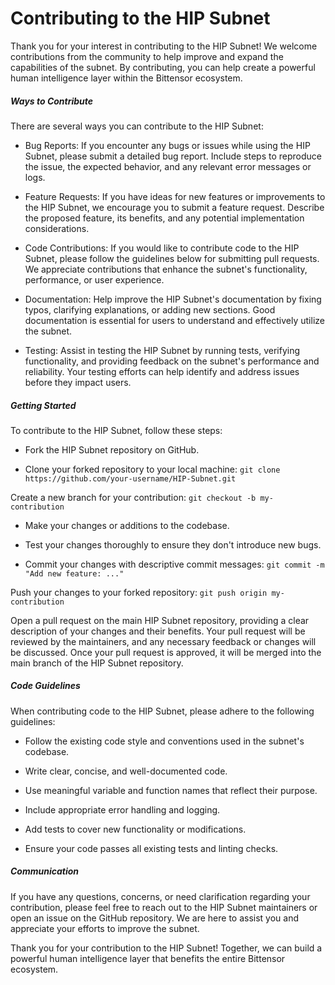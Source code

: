 # Contributing to the HIP Subnet

Thank you for your interest in contributing to the HIP Subnet! We welcome contributions from the community to help improve and expand the capabilities of the subnet. By contributing, you can help create a powerful human intelligence layer within the Bittensor ecosystem.

##### Ways to Contribute

There are several ways you can contribute to the HIP Subnet:

 - Bug Reports: If you encounter any bugs or issues while using the HIP Subnet, please submit a detailed bug report. Include steps to reproduce the issue, the expected behavior, and any relevant error messages or logs.
 
 - Feature Requests: If you have ideas for new features or improvements to the HIP Subnet, we encourage you to submit a feature request. Describe the proposed feature, its benefits, and any potential implementation considerations.
 
 - Code Contributions: If you would like to contribute code to the HIP Subnet, please follow the guidelines below for submitting pull requests. We appreciate contributions that enhance the subnet's functionality, performance, or user experience.
 
 - Documentation: Help improve the HIP Subnet's documentation by fixing typos, clarifying explanations, or adding new sections. Good documentation is essential for users to understand and effectively utilize the subnet.
 
 - Testing: Assist in testing the HIP Subnet by running tests, verifying functionality, and providing feedback on the subnet's performance and reliability. Your testing efforts can help identify and address issues before they impact users.


##### Getting Started

To contribute to the HIP Subnet, follow these steps:

 - Fork the HIP Subnet repository on GitHub. 

 - Clone your forked repository to your local machine: `git clone https://github.com/your-username/HIP-Subnet.git`

Create a new branch for your contribution: `git checkout -b my-contribution`

 - Make your changes or additions to the codebase.

 - Test your changes thoroughly to ensure they don't introduce new bugs.

 - Commit your changes with descriptive commit messages: `git commit -m "Add new feature: ..."`

Push your changes to your forked repository: `git push origin my-contribution`

Open a pull request on the main HIP Subnet repository, providing a clear description of your changes and their benefits.
Your pull request will be reviewed by the maintainers, and any necessary feedback or changes will be discussed.
Once your pull request is approved, it will be merged into the main branch of the HIP Subnet repository.

##### Code Guidelines

When contributing code to the HIP Subnet, please adhere to the following guidelines:
 - Follow the existing code style and conventions used in the subnet's codebase.
 
 - Write clear, concise, and well-documented code.
 
 - Use meaningful variable and function names that reflect their purpose.

 - Include appropriate error handling and logging.

 - Add tests to cover new functionality or modifications.

 - Ensure your code passes all existing tests and linting checks.

##### Communication

If you have any questions, concerns, or need clarification regarding your contribution, please feel free to reach out to the HIP Subnet maintainers or open an issue on the GitHub repository. We are here to assist you and appreciate your efforts to improve the subnet.

Thank you for your contribution to the HIP Subnet! Together, we can build a powerful human intelligence layer that benefits the entire Bittensor ecosystem.
